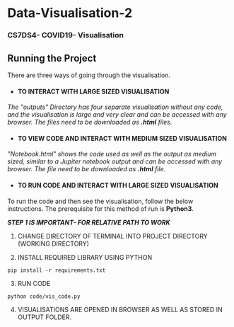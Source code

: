 # Data-Visualisation-2
### CS7DS4- COVID19- Visualisation

## Running the Project

There are three ways of going through the visualisation.

- #### TO INTERACT WITH LARGE SIZED VISUALISATION

*The "outputs" Directory has four separate visualisation without any code, and the visualisation is large and very clear and can be accessed with any browser. The files need to be downloaded as **.html** files.*

- #### TO VIEW CODE AND INTERACT WITH MEDIUM SIZED VISUALISATION

*"Notebook.html" shows the code used as well as the output as medium sized, similar to a Jupiter notebook output and can be accessed with any browser. The file need to be downloaded as **.html** file.*

- #### TO RUN CODE AND INTERACT WITH LARGE SIZED VISUALISATION

To run the code and then see the visualisation, follow the below instructions.
The prerequisite for this method of run is **Python3**.

***STEP 1 IS IMPORTANT- FOR RELATIVE PATH TO WORK***
1. CHANGE DIRECTORY OF TERMINAL INTO PROJECT DIRECTORY (WORKING DIRECTORY)

2. INSTALL REQUIRED LIBRARY USING PYTHON

```
pip install -r requirements.txt
```

3. RUN CODE

```
python code/vis_code.py 
```
4. VISUALISATIONS ARE OPENED IN BROWSER AS WELL AS STORED IN OUTPUT FOLDER.
